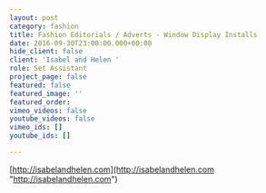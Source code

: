 ```yaml
---
layout: post
category: fashion
title: Fashion Editorials / Adverts - Window Display Installs
date: 2016-09-30T23:00:00.000+00:00
hide_client: false
client: 'Isabel and Helen '
role: Set Assistant
project_page: false
featured: false
featured_image: ''
featured_order: 
vimeo_videos: false
youtube_videos: false
vimeo_ids: []
youtube_ids: []

---
```

[http://isabelandhelen.com](http://isabelandhelen.com "http://isabelandhelen.com")